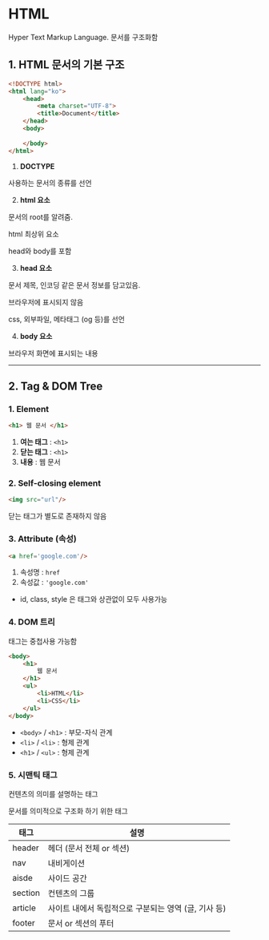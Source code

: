 # HTML

Hyper Text Markup Language. 문서를 구조화함



## 1. HTML 문서의 기본 구조

```html
<!DOCTYPE html>
<html lang="ko">
    <head>
        <meta charset="UTF-8">
        <title>Document</title>
    </head>
    <body>
        
    </body>
</html>
```

1. **DOCTYPE**

사용하는 문서의 종류를 선언

2. **html 요소**

문서의 root를 알려줌.

html 최상위 요소

head와 body를 포함

3. **head 요소**

문서 제목, 인코딩 같은 문서 정보를 담고있음.

브라우저에 표시되지 않음

css, 외부파일, 메타태그 (og 등)를 선언

4. **body 요소**

브라우저 화면에 표시되는 내용



---



## 2. Tag &  DOM Tree

### 1. Element

```html
<h1> 웹 문서 </h1>
```

1. **여는 태그** : `<h1>`
2. **닫는 태그** : `<h1>`
3. **내용** : 웹 문서



### 2. Self-closing element

```html
<img src="url"/>
```

닫는 태그가 별도로 존재하지 않음



### 3. Attribute (속성)

```html
<a href='google.com'/>
```

1. 속성명 : `href`
2. 속성값 : `'google.com'` 

- id, class, style 은 태그와 상관없이 모두 사용가능



### 4. DOM 트리

태그는 중첩사용 가능함

```html
<body>
    <h1>
        웹 문서
    </h1>
    <ul>
        <li>HTML</li>
        <li>CSS</li>
    </ul>
</body>
```

- `<body>` / `<h1>` : 부모-자식 관계
- `<li>` / `<li>` : 형제 관계
-  `<h1>` / `<ul>` : 형제 관계



### 5. 시맨틱 태그

컨텐츠의 의미를 설명하는 태그

문서를 의미적으로 구조화 하기 위한 태그

| 태그    | 설명                                                 |
| ------- | ---------------------------------------------------- |
| header  | 헤더 (문서 전체 or 섹션)                             |
| nav     | 내비게이션                                           |
| aisde   | 사이드 공간                                          |
| section | 컨텐츠의 그룹                                        |
| article | 사이트 내에서 독립적으로 구분되는 영역 (글, 기사 등) |
| footer  | 문서 or 섹션의 푸터                                  |